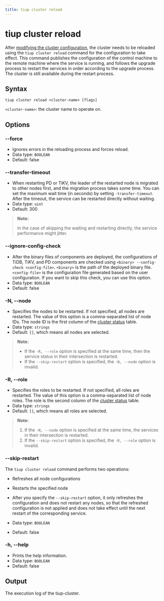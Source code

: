 ```yaml
---
title: tiup cluster reload
---
```


# tiup cluster reload

After [modifying the cluster configuration](/tiup/tiup-component-cluster-edit-config.md), the cluster needs to be reloaded using the `tiup cluster reload` command for the configuration to take effect. This command publishes the configuration of the control machine to the remote machine where the service is running, and follows the upgrade process to restart the services in order according to the upgrade process. The cluster is still available during the restart process.

## Syntax

```shell
tiup cluster reload <cluster-name> [flags]
```

`<cluster-name>`: the cluster name to operate on.

## Options

### --force

- Ignores errors in the reloading process and forces reload.
- Data type: `BOOLEAN`
- Default: false

### --transfer-timeout

- When restarting PD or TiKV, the leader of the restarted node is migrated to other nodes first, and the migration process takes some time. You can set the maximum wait time (in seconds) by setting `-transfer-timeout`. After the timeout, the service can be restarted directly without waiting.
- Data type: `uint`
- Default: 300

> **Note:**
>
> In the case of skipping the waiting and restarting directly, the service performance might jitter.

### --ignore-config-check

- After the binary files of components are deployed, the configurations of TiDB, TiKV, and PD components are checked using `<binary> --config-check <config-file>`. `<binary>` is the path of the deployed binary file. `<config-file>` is the configuration file generated based on the user configuration. If you want to skip this check, you can use this option.
- Data type: `BOOLEAN`
- Default: false

### -N, --node

- Specifies the nodes to be restarted. If not specified, all nodes are restarted. The value of this option is a comma-separated list of node IDs. The node ID is the first column of the [cluster status](/tiup/tiup-component-cluster-display.md) table.
- Data type: `strings`
- Default: `[]`, which means all nodes are selected.

> **Note:**
>
> + If the `-R, --role` option is specified at the same time, then the service status in their intersection is restarted.
> + If the `--skip-restart` option is specified, the `-N, --node` option is invalid.

### -R, --role

- Specifies the roles to be restarted. If not specified, all roles are restarted. The value of this option is a comma-separated list of node roles. The role is the second column of the [cluster status](/tiup/tiup-component-cluster-display.md) table.
- Data type: `strings`
- Default: `[]`, which means all roles are selected.

> **Note:**
>
> 1. If the `-N, --node` option is specified at the same time, the services in their intersection is restarted.
> 2. If the `--skip-restart` option is specified, the `-R, --role` option is invalid.

### --skip-restart

The `tiup cluster reload` command performs two operations:

- Refreshes all node configurations
- Restarts the specified node

- After you specify the `--skip-restart` option, it only refreshes the configuration and does not restart any nodes, so that the refreshed configuration is not applied and does not take effect until the next restart of the corresponding service.
- Data type: `BOOLEAN`
- Default: false

### -h, --help

- Prints the help information.
- Data type: `BOOLEAN`
- Default: false

## Output

The execution log of the tiup-cluster.
